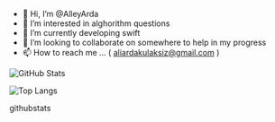 - 👋 Hi, I’m @AlleyArda
- 👀 I’m interested in alghorithm questions
- 🌱 I’m currently developing swift
- 💞️ I’m looking to collaborate on somewhere to help in my progress
- 📫 How to reach me ... ( aliardakulaksiz@gmail.com )

![GitHub Stats](https://github-readme-stats.vercel.app/api?username=AlleyArda&show_icons=true&theme=radical)

![Top Langs](https://github-readme-stats.vercel.app/api/top-langs/?username=AlleyArda&layout=compact&theme=radical)

githubstats


<!---
AlleyArda/AlleyArda is a ✨ special ✨ repository because its `README.md` (this file) appears on your GitHub profile.
You can click the Preview link to take a look at your changes.
--->
